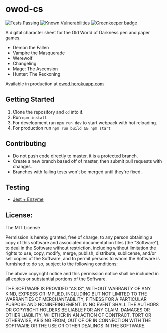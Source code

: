 # owod-cs
[![Tests Passing](https://travis-ci.com/theamazingfedex/owod-cs.svg?branch=master)](https://travis-ci.com/theamazingfedex/owod-cs)
[![Known Vulnerabilities](https://snyk.io/test/github/theamazingfedex/owod-cs/badge.svg?targetFile=package.json)](https://snyk.io/test/github/theamazingfedex/owod-cs?targetFile=package.json)
[![Greenkeeper badge](https://badges.greenkeeper.io/theamazingfedex/owod-cs.svg)](https://greenkeeper.io/)

A digital character sheet for the Old World of Darkness pen and paper games.
 * Demon the Fallen
 * Vampire the Masquerade
 * Werewolf
 * Changeling
 * Mage: The Ascension
 * Hunter: The Reckoning

Available in production at [owod.herokuapp.com](owod.herokuapp.com)

## Getting Started
 1. Clone the repository and `cd` into it.
 2. Run `npm install`
 3. For development run `npm run dev` to start webpack with hot reloading.
 4. For production run `npm run build && npm start`

## Contributing
 * Do not push code directly to master, it is a protected branch.
 * Create a new branch based off of master, then submit pull requests with changes.
 * Branches with failing tests won't be merged until they're fixed.

## Testing
 * [Jest + Enzyme](https://github.com/FormidableLabs/enzyme-matchers/tree/master/packages/jest-enzyme)

## License:
The MIT License

Permission is hereby granted, free of charge, to any person obtaining a copy
of this software and associated documentation files (the "Software"), to deal
in the Software without restriction, including without limitation the rights
to use, copy, modify, merge, publish, distribute, sublicense, and/or sell
copies of the Software, and to permit persons to whom the Software is
furnished to do so, subject to the following conditions:

The above copyright notice and this permission notice shall be included in
all copies or substantial portions of the Software.

THE SOFTWARE IS PROVIDED "AS IS", WITHOUT WARRANTY OF ANY KIND, EXPRESS OR
IMPLIED, INCLUDING BUT NOT LIMITED TO THE WARRANTIES OF MERCHANTABILITY,
FITNESS FOR A PARTICULAR PURPOSE AND NONINFRINGEMENT. IN NO EVENT SHALL THE
AUTHORS OR COPYRIGHT HOLDERS BE LIABLE FOR ANY CLAIM, DAMAGES OR OTHER
LIABILITY, WHETHER IN AN ACTION OF CONTRACT, TORT OR OTHERWISE, ARISING FROM,
OUT OF OR IN CONNECTION WITH THE SOFTWARE OR THE USE OR OTHER DEALINGS IN
THE SOFTWARE.
